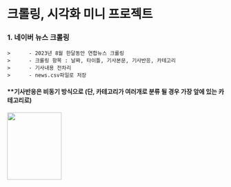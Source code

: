 # 크롤링, 시각화 미니 프로젝트

### 1. 네이버 뉴스 크롤링
```
>      - 2023년 8월 한달동안 연합뉴스 크롤링 
>      - 크롤링 항목 : 날짜, 타이틀, 기사본문, 기사반응, 카테고리
>      - 기사내용 전차리 
>      - news.csv파일로 저장
```





#### **기사반응은 비동기 방식으로 (단, 카테고리가 여러개로 분류 될 경우 가장 앞에 있는 카테고리로)


<img src="https://github.com/yumioh/data_analysis/assets/38059057/8547f4ff-fd7f-478c-8ad4-dc66fc0c8475" width="50%" height="20%" />



